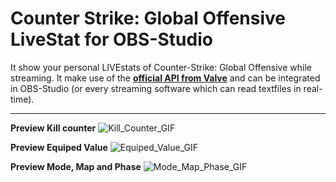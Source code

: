 # Counter Strike: Global Offensive LiveStat for OBS-Studio
It show your personal LIVEstats of Counter-Strike: Global Offensive while streaming. It make use of the **[official API from Valve](https://developer.valvesoftware.com/wiki/Counter-Strike:_Global_Offensive_Game_State_Integration)** and can be integrated in OBS-Studio (or every streaming software which can read textfiles in real-time).

***

**Preview Kill counter**
![Kill_Counter_GIF](https://github.com/TheAmadeus25/CounterStrike-GlobalOffensive-LiveStat-for-OBS-Studio/blob/master/Photos/Kill%20Counter.gif?raw=true)

**Preview Equiped Value**
![Equiped_Value_GIF](https://github.com/TheAmadeus25/CounterStrike-GlobalOffensive-LiveStat-for-OBS-Studio/blob/master/Photos/Equiped%20Value.gif?raw=true)

**Preview Mode, Map and Phase**
![Mode_Map_Phase_GIF](https://github.com/TheAmadeus25/CounterStrike-GlobalOffensive-LiveStat-for-OBS-Studio/blob/master/Photos/Map%20and%20Round.gif?raw=true)

